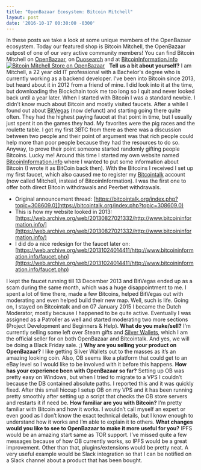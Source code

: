 ```yaml
---
title: "OpenBazaar Ecosystem: Bitcoin Mitchell" 
layout: post
date: '2016-10-17 00:30:00 -0300'
---
```

        
 In these posts we take a look at some unique members of the OpenBazaar ecosystem. Today our featured shop is Bitcoin Mitchell, the OpenBazaar outpost of one of our very active community members! You can find Bitcoin Mitchell on [OpenBazaar](ob://5afb9b734be90e4c5e92e35e8baf67b200ca5f44), on [Duosearch](Screen-Shot-2016-10-17-at-1.58.15-PM.png) and at [BitcoinInformation.info](http://www.bitcoininformation.info/) [![Bitcoin Mitchell Store on OpenBazaar](https://blog.openbazaar.org/wp-content/uploads/2016/10/Screen-Shot-2016-10-17-at-1.58.15-PM-1024x716.png)](https://blog.openbazaar.org/wp-content/uploads/2016/10/Screen-Shot-2016-10-17-at-1.58.15-PM.png)   **Tell us a bit about yourself?** I am Mitchell, a 22 year old IT professional with a Bachelor's degree who is currently working as a backend developer. I’ve been into Bitcoin since 2013, but heard about it in 2012 from a friend of mine. I did look into it at the time, but downloading the Blockchain took me too long so I quit and never looked back until a year later. When I started with Bitcoin I was a standard newbie. I didn’t know much about Bitcoin and mostly visited faucets. After a while I found out about [BitVegas](https://bitcointalk.org/index.php?topic=143554.0) (now defunct) and starting going there quite often. They had the highest paying faucet at that point in time, but I usually just spent it on the games they had. My favorites were the pig races and the roulette table. I got my first 3BTC from there as there was a discussion between two people and their point of argument was that rich people could help more than poor people because they had the resources to do so. Anyway, to prove their point someone started randomly gifting people Bitcoins. Lucky me! Around this time I started my own website named [BitcoinInformation.info](http://BitcoinInformation.info) where I wanted to put some information about Bitcoin (I wrote it as BitCoin back then). With the Bitcoins I received I set up my first faucet, which also caused me to register my [Bitcointalk](https://bitcointalk.org) account (now called Mitchell, instead of BitcoinInformation). I was the first one to offer both direct Bitcoin withdrawals and Peerbet withdrawals.

*   Original announcement thread: [https://bitcointalk.org/index.php?topic=308609.0](https://bitcointalk.org/index.php?topic=308609.0)
*   This is how my website looked in 2013: [https://web.archive.org/web/20130827021332/http://www.bitcoininformation.info/](https://web.archive.org/web/20130827021332/http://www.bitcoininformation.info/)
*   I did do a nice redesign for the faucet later on: [https://web.archive.org/web/20131024014411/http://www.bitcoininformation.info/faucet.php](https://web.archive.org/web/20131024014411/http://www.bitcoininformation.info/faucet.php)

I kept the faucet running till 13 December 2013 and BitVegas ended up as a scam during the same month, which was a huge disappointment to me. I spent a lot of time there, made a few Bitcoins, helped BitVegas out with moderating and even helped build their new map. Well, such is life. Going on, I stayed on Bitcointalk and on 07 January 2015 I became the Dutch Moderator, mostly because I happened to be quite active. Eventually I was assigned as a Patroller as well and started moderating two more sections (Project Development and Beginners & Help). **What do you make/sell?** I'm currently selling some left over Steam gifts and [Silver Wallets](http://silverwallets.com/), which I am the official seller for on both OpenBazaar and Bitcointalk. And yes, we will be doing a Black Friday sale. ;) **Why are you selling your product on OpenBazaar?** I like getting Silver Wallets out to the masses as it’s an amazing looking coin. Also, OB seems like a platform that could get to an eBay level so I would like to be involved with it before this happens. **How has your experience been with OpenBazaar so far?** Setting up OB was pretty easy on Windows, but when I tried to migrate to a VPS I couldn’t because the DB contained absolute paths. I reported this and it was quickly fixed. After this small hiccup I setup OB on my VPS and it has been running pretty smoothly after setting up a script that checks the OB store servers and restarts it if need be. **How familiar are you with Bitcoin?** I’m pretty familiar with Bitcoin and how it works. I wouldn’t call myself an expert or even good as I don’t know the exact technical details, but I know enough to understand how it works and I’m able to explain it to others. **What changes would you like to see to OpenBazaar to make it more useful for you?** IPFS would be an amazing start same as TOR support. I’ve missed quite a few messages because of how OB currently works, so IPFS would be a great improvement. Other than that, plugins/extensions would be pretty neat. A very useful example would be Slack integration so that I can be notified on a Slack channel about a product that has been bought. 
